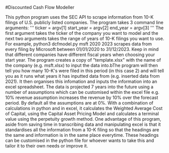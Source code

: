 #Discounted Cash Flow Modeller

This python program uses the SEC API to scrape information from 10-K filings of U.S. publicly listed companies. The program takes 3 command line arguments:
'''
ticker = argv[1]
start_year = argv[2]
end_year = argv[3]
'''
The first argument takes the ticker of the company you want to model and the next two arguments takes the range of years of 10-K filings you want to use. For example, python3 dcfmodel.py msft 2020 2023 scrapes data from every filing by Microsoft between 01/01/2020 to 31/12/2023. Keep in mind that different companies have different fiscal years when choosing your start year. The program creates a copy of "template.xlsx" with the name of the company (e.g. msft.xlsx) to input the data into.bThe program will then tell you how many 10-K's were filed in this period (in this case 2) and will tell you as it runs what years it has inputted data from (e.g. inserted data from 2021).
It then organises this infomation and inputs the information into an excel spreadsheet. The data is projected 7 years into the future using a number of assumptions which can be customised within the excel file e.g. 10% revenue assumption increases the revenue by 10% over the forecast period. By default all the assumptions are at 0%. With a combination of calculations in python and in excel, it calculates the Weighted Average Cost of Capital, using the Capital Asset Pricing Model and calculates a terminal value using the perpetuity growth method. One advantage of this program, aside from saving time in transcribing data and manipulating excel is that it standardises all the information from a 10-K filing so that the headings are the same and information is in the same place everytime. These headings can be customised in the python file for whoever wants to take this and tailor it to their own needs or improve it. 